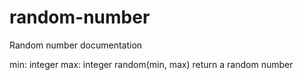 # random-number
Random number documentation

min: integer
max: integer
random(min, max) return a random number
